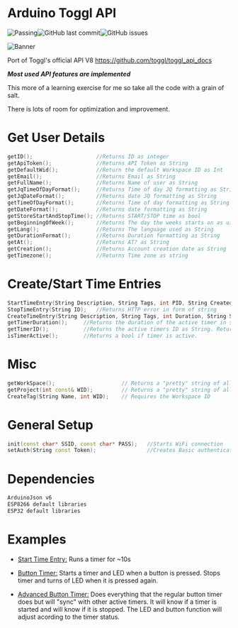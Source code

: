 # Arduino Toggl API

![Passing](https://img.shields.io/badge/build-passing-brightgreen)![GitHub last commit](https://img.shields.io/github/last-commit/JoeyStrandnes/Arduino-Toggl-API)![GitHub issues](https://img.shields.io/github/issues/JoeyStrandnes/Arduino-Toggl-API)

![Banner](https://i.imgur.com/Mr9Amfs.png)



Port of Toggl's official API V8 https://github.com/toggl/toggl_api_docs

***Most used API features are implemented***

This more of a learning exercise for me so take all the code with a grain of salt.

There is lots of room for optimization and improvement.



# Get User Details
```c++
getID();                    //Returns ID as integer
getApiToken();              //Returns API Token as String
getDefaultWid();            //Return the default Workspace ID as Int
getEmail();                 //Returns Email as String   
getFullName();              //Returns Name of user as String
getJqTimeOfDayFormat();     //Returns Time of day JQ formatting as String
getJqDateFormat();          //Returns date JQ formatting as String
getTimeOfDayFormat();       //Returns Time of day formatting as String
getDateFormat();            //Returns date formatting as String
getStoreStartAndStopTime(); //Returns START/STOP time as bool
getBeginningOfWeek();       //Returns The day the weeks starts on as uint
getLang();                  //Returns The language used as String
getDurationFormat();        //Returns Duration formatting as String
getAt();                    //Returns AT? as String
getCreation();              //Returns Account creation date as String
getTimezone();              //Returns Time zone as string
```
# Create/Start Time Entries

```c++
StartTimeEntry(String Description, String Tags, int PID, String CreatedWith); 	// Returns the timer ID as a String
StopTimeEntry(String ID);	//Returns HTTP error in form of string
CreateTimeEntry(String Description, String Tags, int Duration, String Start, int PID, String CreatedWith); // Returns the timer ID as a String
getTimerDuration();		//Returns the duration of the active timer in secconds. Returns 0 if no timer is active.
getTimerID();			//Returns the active timers ID as String. Returns "null" if no timer is active.
isTimerActive();		//Returns a bool if timer is active.

```

# Misc

```c++
getWorkSpace(); 					// Returns a "pretty" string of all workspaces and ID's
getProject(int const& WID); 		// Returns a "pretty" string of all project is specific workplace
CreateTag(String Name, int WID); 	// Requires the Workspace ID
```



# General Setup

```c++
init(const char* SSID, const char* PASS); 	//Starts WiFi connection
setAuth(String const Token);                //Creates Basic authentication key
```

# Dependencies
```markdown
ArduinoJson v6
ESP8266 default libraries
ESP32 default libraries
```
# Examples

- [Start Time Entry:](https://github.com/JoeyStrandnes/Arduino-Toggl-API/tree/master/examples/Start_Time_Entry) Runs a timer for ~10s

- [Button Timer:](https://github.com/JoeyStrandnes/Arduino-Toggl-API/tree/master/examples/Button_Timer) Starts a timer and LED when a button is pressed. Stops timer and turns of LED when it is pressed again.

- [Advanced Button Timer:](https://github.com/JoeyStrandnes/Arduino-Toggl-API/tree/master/examples/Advanced_Button_Timer) Does everything that the regular button timer does but will "sync" with other active timers. It will know if a timer is started and will know if it is stopped. The LED and button function will adjust acording to the timer status.

